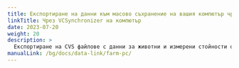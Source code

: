 ```yaml
---
title: Експортиране на данни към масово съхранение на вашия компютър чрез софтуера VCSynchronizer
linkTitle: Чрез VCSynchronizer на компютър
date: 2023-07-20
weight: 20
description: >
  Експортиране на CVS файлове с данни за животни и измерени стойности от устройството VitalControl към масовото съхранение на компютър.
manualLink: /bg/docs/data-link/farm-pc/
---
```

<script>
  window.location.href = "/bg/docs/data-link/farm-pc/";
</script>

